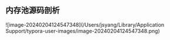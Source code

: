 ## 内存池源码剖析

![image-20240204124547348](/Users/jsyang/Library/Application Support/typora-user-images/image-20240204124547348.png)

